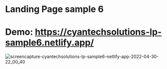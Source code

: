 # Landing Page sample 6
# Demo: https://cyantechsolutions-lp-sample6.netlify.app/


![screencapture-cyantechsolutions-lp-sample6-netlify-app-2022-04-30-22_00_40](https://user-images.githubusercontent.com/104098738/166130377-b017a43d-1818-4068-8ed9-762d7daf6475.png)
